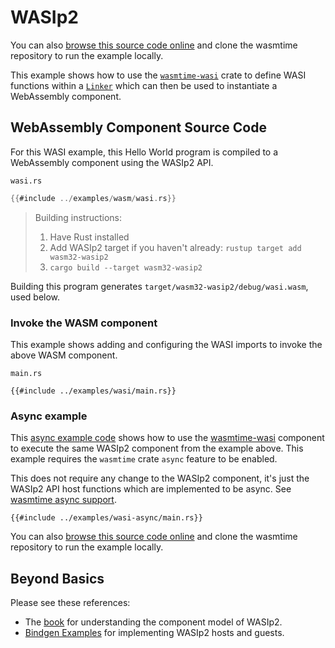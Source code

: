 # WASIp2

You can also [browse this source code online][code] and clone the wasmtime
repository to run the example locally.

[code]: https://github.com/bytecodealliance/wasmtime/blob/main/examples/wasi/main.rs

This example shows how to use the [`wasmtime-wasi`] crate to define WASI
functions within a [`Linker`] which can then be used to instantiate a
WebAssembly component.

[`wasmtime-wasi`]: https://crates.io/crates/wasmtime-wasi
[`Linker`]: https://docs.rs/wasmtime/*/wasmtime/struct.Linker.html

## WebAssembly Component Source Code

For this WASI example, this Hello World program is compiled to a WebAssembly component using the WASIp2 API.

`wasi.rs`
```rust
{{#include ../examples/wasm/wasi.rs}}
```

> Building instructions:
> 1. Have Rust installed
> 2. Add WASIp2 target if you haven't already: `rustup target add wasm32-wasip2`
> 3. `cargo build --target wasm32-wasip2`

Building this program generates `target/wasm32-wasip2/debug/wasi.wasm`, used below.

### Invoke the WASM component

This example shows adding and configuring the WASI imports to invoke the above WASM component.

`main.rs`
```rust,ignore
{{#include ../examples/wasi/main.rs}}
```

### Async example

This [async example code][code2] shows how to use the [wasmtime-wasi][`wasmtime-wasi`] component to
execute the same WASIp2 component from the example above. This example requires the `wasmtime` crate `async` feature to be enabled.

This does not require any change to the WASIp2 component, it's just the WASIp2 API host functions which are implemented to be async. See [wasmtime async support](https://docs.wasmtime.dev/api/wasmtime/struct.Config.html#method.async_support).

[code2]: https://github.com/bytecodealliance/wasmtime/blob/main/examples/wasi-async/main.rs
[`wasmtime-wasi`]: https://docs.rs/wasmtime-wasi/*/wasmtime_wasi/preview2/index.html

```rust,ignore
{{#include ../examples/wasi-async/main.rs}}
```

You can also [browse this source code online][code2] and clone the wasmtime
repository to run the example locally.

## Beyond Basics

Please see these references:
* The [book](https://component-model.bytecodealliance.org) for understanding the component model of WASIp2.
* [Bindgen Examples](https://docs.rs/wasmtime/latest/wasmtime/component/bindgen_examples/index.html) for implementing WASIp2 hosts and guests.